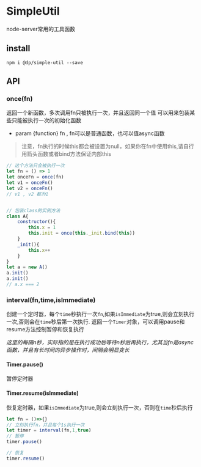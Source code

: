 # SimpleUtil

node-server常用的工具函数

## install

```
npm i @dp/simple-util --save
```


## API

### once(fn)

返回一个新函数，多次调用fn只被执行一次，并且返回同一个值
可以用来包装某些只能被执行一次的初始化函数

- param {function} fn , fn可以是普通函数，也可以值async函数

> 注意，fn执行的时候this都会被设置为null，如果你在fn中使用this,请自行用箭头函数或者bind方法保证内部this

```javascript
// 这个方法只会被执行一次
let fn = () => 1
let onceFn = once(fn)
let v1 = onceFn()
let v2 = onceFn()
// v1 , v2 都为1


// 包装class的实例方法
class A{
    constructor(){
        this.x = 1
        this.init = once(this._init.bind(this))
    }
    _init(){
        this.x++
    }
}
let a = new A()
a.init()
a.init()
// a.x === 2
```

### interval(fn,time,isImmediate)

创建一个定时器，每个`time`秒执行一次`fn`,如果`isImmediate`为true,则会立刻执行一次,否则会在`time`秒后第一次执行. 返回一个`Timer`对象，可以调用pause和resume方法控制暂停和恢复执行

*这里的每隔n秒，实际指的是在执行成功后等待n秒后再执行，尤其当fn是async函数，并且有长时间的异步操作时，间隔会明显变长*

#### Timer.pause()
暂停定时器
#### Timer.resume(isImmediate)
恢复定时器，如果`isImmediate`为true,则会立刻执行一次，否则在`time`秒后执行

```javascript
let fn = ()=>{}
// 立刻执行fn，并且每个1s执行一次
let timer = interval(fn,1,true)
// 暂停
timer.pause()

// 恢复
timer.resume()

```
